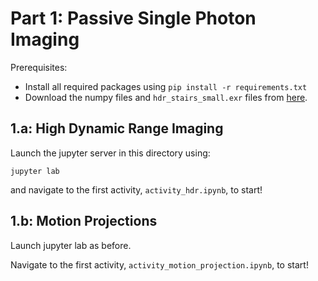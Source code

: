 # Part 1: Passive Single Photon Imaging

Prerequisites: 
- Install all required packages using `pip install -r requirements.txt`
- Download the numpy files and `hdr_stairs_small.exr` files from [here](https://github.com/cpsiff/SPAD-ICCP-Summer-School/releases).

## 1.a: High Dynamic Range Imaging

Launch the jupyter server in this directory using:
```
jupyter lab
```

and navigate to the first activity, `activity_hdr.ipynb`, to start!


## 1.b: Motion Projections

Launch jupyter lab as before.

Navigate to the first activity, `activity_motion_projection.ipynb`, to start!